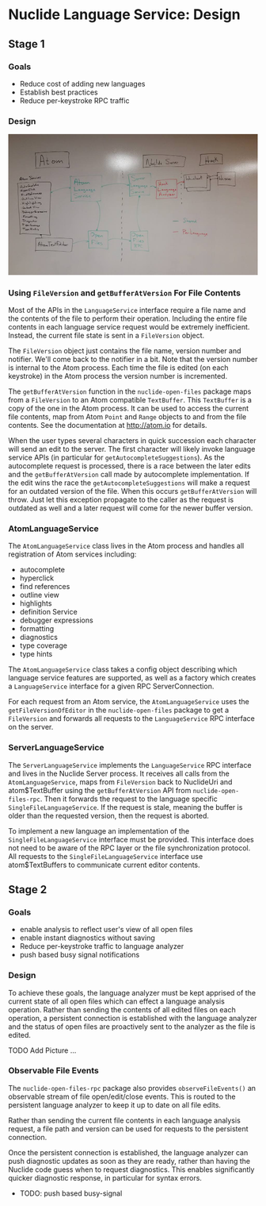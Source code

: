 # Nuclide Language Service: Design

## Stage 1
### Goals
- Reduce cost of adding new languages
- Establish best practices
- Reduce per-keystroke RPC traffic

### Design

![Language Service Design](./design.jpg)

### Using `FileVersion` and `getBufferAtVersion` For File Contents

Most of the APIs in the `LanguageService` interface require a file name and the contents of the file
to perform their operation. Including the entire file contents in each language service request would
be extremely inefficient. Instead, the current file state is sent in a `FileVersion` object.

The `FileVersion` object just contains the file name, version number and notifier. We'll come back
to the notifier in a bit. Note that the version number is internal to the Atom process. Each time
the file is edited (on each keystroke) in the Atom process the version number is incremented.

The `getBufferAtVersion` function in the `nuclide-open-files` package maps from a `FileVersion`
to an Atom compatible `TextBuffer`. This `TextBuffer` is a copy of the one in the Atom process.
It can be used to access the current file contents, map from Atom `Point` and `Range` objects to and
from the file contents. See the documentation at http://atom.io for details.

When the user types several characters in quick succession each character will send an edit to the
server. The first character will likely invoke language service APIs (in particular for
`getAutocompleteSuggestions`). As the autocomplete request is processed, there is a race between the
later edits and the `getBufferAtVersion` call made by autocomplete implementation. If the edit wins
the race the `getAutocompleteSuggestions` will make a request for an outdated version of the file.
When this occurs `getBufferAtVersion` will throw. Just let this exception propagate to the caller
as the request is outdated as well and a later request will come for the newer buffer version.

### AtomLanguageService

The `AtomLanguageService` class lives in the Atom process and handles all registration of Atom services including:
- autocomplete
- hyperclick
- find references
- outline view
- highlights
- definition Service
- debugger expressions
- formatting
- diagnostics
- type coverage
- type hints

The `AtomLanguageService` class takes a config object describing which language service features are
supported, as well as a factory which creates a `LanguageService` interface for a given RPC ServerConnection.

For each request from an Atom service, the `AtomLanguageService` uses the `getFileVersionOfEditor` in the
 `nuclide-open-files` package to get a `FileVersion` and forwards all requests to the
 `LanguageService` RPC interface on the server.

### ServerLanguageService

The `ServerLanguageService` implements the `LanguageService` RPC interface and lives in the
Nuclide Server process. It receives all calls from the `AtomLanguageService`, maps from `FileVersion`
back to NuclideUri and atom$TextBuffer using the `getBufferAtVersion` API from `nuclide-open-files-rpc`.
Then it forwards the request to the language specific `SingleFileLanguageService`. If the request is stale,
meaning the buffer is older than the requested version, then the request is aborted.

To implement a new language an implementation of the `SingleFileLanguageService` interface must be provided.
This interface does not need to be aware of the RPC layer or the file synchronization protocol.
All requests to the `SingleFileLanguageService` interface use atom$TextBuffers to communicate current editor
contents.

## Stage 2
### Goals
- enable analysis to reflect user's view of all open files
- enable instant diagnostics without saving
- Reduce per-keystroke traffic to language analyzer
- push based busy signal notifications

### Design

To achieve these goals, the language analyzer must be kept apprised of the current state of all open
files which can effect a language analysis operation. Rather than sending the contents of all edited
files on each operation, a persistent connection is established with the language analyzer and the
status of open files are proactively sent to the analyzer as the file is edited.

TODO Add Picture ...

### Observable File Events

The `nuclide-open-files-rpc` package also provides `observeFileEvents()` an observable stream of
file open/edit/close events. This is routed to the persistent language analyzer to keep it up to
date on all file edits.

Rather than sending the current file contents in each language analysis request, a file path and
version can be used for requests to the persistent connection.

Once the persistent connection is established, the language analyzer can push diagnostic updates
as soon as they are ready, rather than having the Nuclide code guess when to request diagnostics.
This enables significantly quicker diagnostic response, in particular for syntax errors.

- TODO: push based busy-signal
